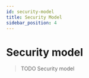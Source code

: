 ```yaml
---
id: security-model
title: Security Model
sidebar_position: 4
---
```


# Security model

> TODO Security model
